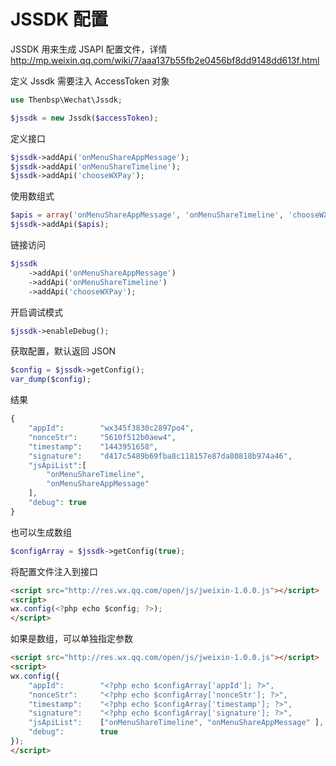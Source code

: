 # JSSDK 配置

JSSDK 用来生成 JSAPI 配置文件，详情 http://mp.weixin.qq.com/wiki/7/aaa137b55fb2e0456bf8dd9148dd613f.html

定义 Jssdk 需要注入 AccessToken 对象

```php
use Thenbsp\Wechat\Jssdk;

$jssdk = new Jssdk($accessToken);
```

定义接口

```php
$jssdk->addApi('onMenuShareAppMessage');
$jssdk->addApi('onMenuShareTimeline');
$jssdk->addApi('chooseWXPay');
```

使用数组式

```php
$apis = array('onMenuShareAppMessage', 'onMenuShareTimeline', 'chooseWXPay')
$jssdk->addApi($apis);
```

链接访问

```php
$jssdk
    ->addApi('onMenuShareAppMessage')
    ->addApi('onMenuShareTimeline')
    ->addApi('chooseWXPay');
```

开启调试模式

```php
$jssdk->enableDebug();
```

获取配置，默认返回 JSON

```php
$config = $jssdk->getConfig();
var_dump($config);
```

结果

```php
{
    "appId":        "wx345f3830c2897po4",
    "nonceStr":     "5610f512b0aew4",
    "timestamp":    "1443951658",
    "signature":    "d417c5489b69fba8c118157e87da80818b974a46",
    "jsApiList":[
        "onMenuShareTimeline",
        "onMenuShareAppMessage"
    ],
    "debug": true
}
```

也可以生成数组

```php
$configArray = $jssdk->getConfig(true);
```

将配置文件注入到接口

```html
<script src="http://res.wx.qq.com/open/js/jweixin-1.0.0.js"></script>
<script>
wx.config(<?php echo $config; ?>);
</script>
```

如果是数组，可以单独指定参数

```html
<script src="http://res.wx.qq.com/open/js/jweixin-1.0.0.js"></script>
<script>
wx.config({
    "appId":        "<?php echo $configArray['appId']; ?>",
    "nonceStr":     "<?php echo $configArray['nonceStr']; ?>",
    "timestamp":    "<?php echo $configArray['timestamp']; ?>",
    "signature":    "<?php echo $configArray['signature']; ?>",
    "jsApiList":    ["onMenuShareTimeline", "onMenuShareAppMessage" ],
    "debug":        true
});
</script>
```